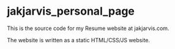 # jakjarvis_personal_page

This is the source code for my Resume website at jakjarvis.com.

The website is written as a static HTML/CSS/JS website.
